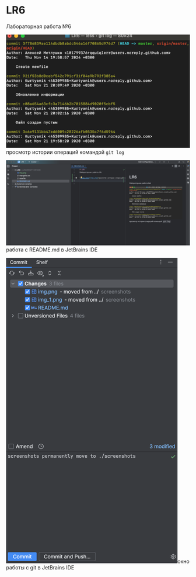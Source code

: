 # LR6
Лабораторная работа №6

![img.png](screenshots/img.png)просмотр истории операций командой `git log`

![img_1.png](screenshots/img_1.png)работа с README.md в JetBrains IDE

![img.png](img.png)окно работы с git в JetBrains IDE